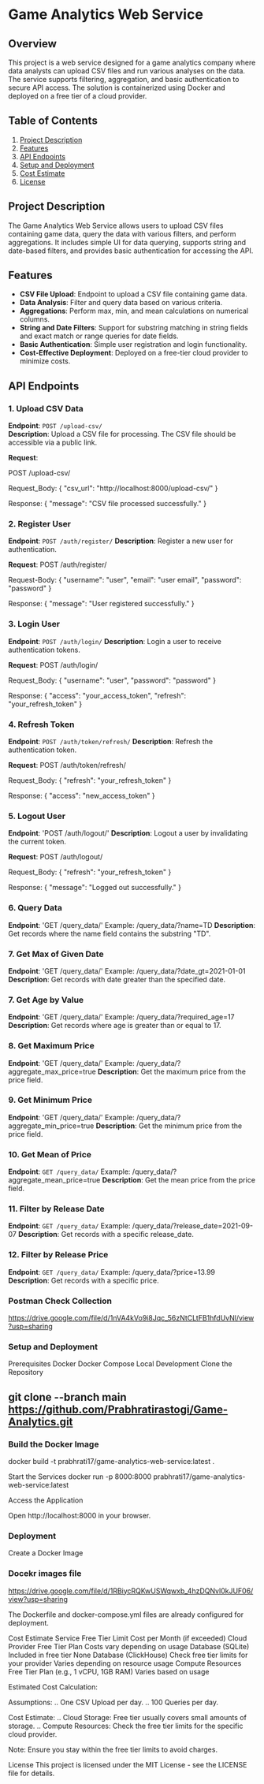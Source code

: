 # Game Analytics Web Service

## Overview

This project is a web service designed for a game analytics company where data analysts can upload CSV files and run various analyses on the data. The service supports filtering, aggregation, and basic authentication to secure API access. The solution is containerized using Docker and deployed on a free tier of a cloud provider.

## Table of Contents

1. [Project Description](#project-description)
2. [Features](#features)
3. [API Endpoints](#api-endpoints)
4. [Setup and Deployment](#setup-and-deployment)
5. [Cost Estimate](#cost-estimate)
6. [License](#license)

## Project Description

The Game Analytics Web Service allows users to upload CSV files containing game data, query the data with various filters, and perform aggregations. It includes simple UI for data querying, supports string and date-based filters, and provides basic authentication for accessing the API.

## Features

- **CSV File Upload**: Endpoint to upload a CSV file containing game data.
- **Data Analysis**: Filter and query data based on various criteria.
- **Aggregations**: Perform max, min, and mean calculations on numerical columns.
- **String and Date Filters**: Support for substring matching in string fields and exact match or range queries for date fields.
- **Basic Authentication**: Simple user registration and login functionality.
- **Cost-Effective Deployment**: Deployed on a free-tier cloud provider to minimize costs.

## API Endpoints

### 1. Upload CSV Data

**Endpoint**: `POST /upload-csv/`  
**Description**: Upload a CSV file for processing. The CSV file should be accessible via a public link.

**Request**:

POST /upload-csv/

Request_Body:
{
    "csv_url": "http://localhost:8000/upload-csv/"
}

Response:
{
    "message": "CSV file processed successfully."
}

### 2. Register User

**Endpoint**: `POST /auth/register/`
**Description**: Register a new user for authentication.

**Request**:
POST /auth/register/

Request-Body:
{
    "username": "user",
    "email": "user email",
    "password": "password"
}

Response:
{
    "message": "User registered successfully."
}

### 3. Login User

**Endpoint**: `POST /auth/login/`
**Description**: Login a user to receive authentication tokens.

**Request**:
POST /auth/login/

Request_Body:
{
    "username": "user",
    "password": "password"
}

Response:
{
    "access": "your_access_token",
    "refresh": "your_refresh_token"
}

### 4. Refresh Token

**Endpoint**: `POST /auth/token/refresh/`
**Description**: Refresh the authentication token.

**Request**:
POST /auth/token/refresh/

Request_Body:
{
    "refresh": "your_refresh_token"
}

Response:
{
    "access": "new_access_token"
}

### 5. Logout User
**Endpoint**: 'POST /auth/logout/'
**Description**: Logout a user by invalidating the current token.

**Request**:
POST /auth/logout/

Request_Body:
{
    "refresh": "your_refresh_token"
}

Response:
{
    "message": "Logged out successfully."
}

### 6. Query Data
**Endpoint**: 'GET /query_data/'
Example: /query_data/?name=TD
**Description**: Get records where the name field contains the substring "TD".

### 7. Get Max of Given Date

**Endpoint**: 'GET /query_data/'
Example: /query_data/?date_gt=2021-01-01
**Description**: Get records with date greater than the specified date.

### 7. Get Age by Value

**Endpoint**: 'GET /query_data/'
Example: /query_data/?required_age=17
**Description**: Get records where age is greater than or equal to 17.

### 8. Get Maximum Price

**Endpoint**: 'GET /query_data/'
Example: /query_data/?aggregate_max_price=true
**Description**: Get the maximum price from the price field.

### 9. Get Minimum Price

**Endpoint**: 'GET /query_data/'
Example: /query_data/?aggregate_min_price=true
**Description**: Get the minimum price from the price field.

### 10. Get Mean of Price

**Endpoint**: `GET /query_data/`
Example: /query_data/?aggregate_mean_price=true
**Description**: Get the mean price from the price field.

### 11. Filter by Release Date

**Endpoint**: `GET /query_data/`
Example: /query_data/?release_date=2021-09-07
**Description**: Get records with a specific release_date.

### 12. Filter by Release Price

**Endpoint**: `GET /query_data/`
Example: /query_data/?price=13.99
**Description**: Get records with a specific price.

### Postman Check Collection
https://drive.google.com/file/d/1nVA4kVo9i8Jqc_56zNtCLtFB1hfdUvNl/view?usp=sharing

### Setup and Deployment
Prerequisites
Docker
Docker Compose
Local Development
Clone the Repository


## git clone --branch main https://github.com/Prabhratirastogi/Game-Analytics.git

### Build the Docker Image
docker build -t prabhrati17/game-analytics-web-service:latest .           

Start the Services
docker run -p 8000:8000 prabhrati17/game-analytics-web-service:latest

Access the Application

Open http://localhost:8000 in your browser.

### Deployment
Create a Docker Image

### Docekr images file
https://drive.google.com/file/d/1RBiycRQKwUSWqwxb_4hzDQNvl0kJUF06/view?usp=sharing

The Dockerfile and docker-compose.yml files are already configured for deployment.

Cost Estimate
Service	                                  Free Tier Limit	                                 Cost per Month (if exceeded)
Cloud Provider	                          Free Tier Plan	                                 Costs vary depending on usage
Database (SQLite)                       Included in free tier	                                      None
Database (ClickHouse)             Check free tier limits for your provider	                 Varies depending on resource usage
Compute Resources	              Free Tier Plan (e.g., 1 vCPU, 1GB RAM)	                     Varies based on usage


Estimated Cost Calculation:

Assumptions:
.. One CSV Upload per day.
.. 100 Queries per day.

Cost Estimate:
.. Cloud Storage: Free tier usually covers small amounts of storage.
.. Compute Resources: Check the free tier limits for the specific cloud provider.

Note: Ensure you stay within the free tier limits to avoid charges.

License
This project is licensed under the MIT License - see the LICENSE file for details.

